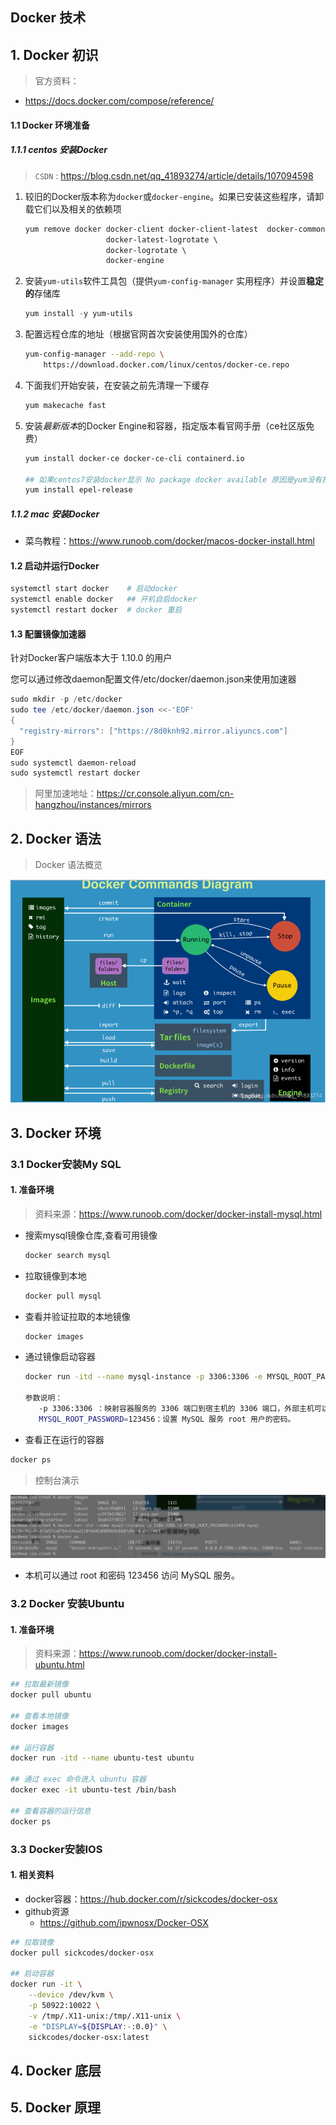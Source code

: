 ## Docker 技术



## 1. Docker 初识

> 官方资料：

- https://docs.docker.com/compose/reference/

#### 1.1 Docker 环境准备

##### 1.1.1 centos 安装Docker

> ` CSDN ` : https://blog.csdn.net/qq_41893274/article/details/107094598

1. 较旧的Docker版本称为`docker`或`docker-engine`。如果已安装这些程序，请卸载它们以及相关的依赖项

   ```powershell
   yum remove docker docker-client docker-client-latest  docker-common  docker-latest \
                     docker-latest-logrotate \
                     docker-logrotate \
                     docker-engine
   ```

2. 安装`yum-utils`软件工具包（提供`yum-config-manager` 实用程序）并设置**稳定的**存储库

   ```powershell
   yum install -y yum-utils
   ```

3. 配置远程仓库的地址（根据官网首次安装使用国外的仓库）

   ```bash
   yum-config-manager --add-repo \
       https://download.docker.com/linux/centos/docker-ce.repo
   ```

4. 下面我们开始安装，在安装之前先清理一下缓存

   ```bash
   yum makecache fast
   ```

5. 安装*最新版本*的Docker Engine和容器，指定版本看官网手册（ce社区版免费）

   ```bash
   yum install docker-ce docker-ce-cli containerd.io
   
   ## 如果centos7安装docker显示 No package docker available 原因是yum没有找到docker的包，需要epel第三方软件库，运行下面的命令
   yum install epel-release
   ```

##### 1.1.2 mac 安装Docker

- 菜鸟教程：https://www.runoob.com/docker/macos-docker-install.html

#### 1.2 启动并运行Docker

```bash
systemctl start docker    # 启动docker
systemctl enable docker   ## 开机自启docker 
systemctl restart docker  # docker 重启
```

#### 1.3 配置镜像加速器

针对Docker客户端版本大于 1.10.0 的用户

您可以通过修改daemon配置文件/etc/docker/daemon.json来使用加速器

```powershell
sudo mkdir -p /etc/docker
sudo tee /etc/docker/daemon.json <<-'EOF'
{
  "registry-mirrors": ["https://8d0knh92.mirror.aliyuncs.com"]
}
EOF
sudo systemctl daemon-reload
sudo systemctl restart docker
```

> 阿里加速地址：https://cr.console.aliyun.com/cn-hangzhou/instances/mirrors



## 2. Docker 语法

> Docker 语法概览

![image](asserts/1615455058457-12a21be5-14bd-4f5c-a377-70c4d29a4796.png)

## 3. Docker 环境

### 3.1 Docker安装My SQL

#### 1. 准备环境

> 资料来源：https://www.runoob.com/docker/docker-install-mysql.html

- 搜索mysql镜像仓库,查看可用镜像

  ```bash
  docker search mysql
  ```

- 拉取镜像到本地

  ```bash
  docker pull mysql
  ```

- 查看并验证拉取的本地镜像

  ```bash
  docker images
  ```

- 通过镜像启动容器

  ```bash
  docker run -itd --name mysql-instance -p 3306:3306 -e MYSQL_ROOT_PASSWORD=123456 mysql
  
  参数说明：
     -p 3306:3306 ：映射容器服务的 3306 端口到宿主机的 3306 端口，外部主机可以直接通过 宿主机ip:3306 访问到 MySQL 的服务。
     MYSQL_ROOT_PASSWORD=123456：设置 MySQL 服务 root 用户的密码。
  ```

-  查看正在运行的容器

  ```bash
  docker ps
  ```

> 控制台演示

<img src="asserts/image-20210513113604742.png" alt="image-20210513113604742" style="zoom:67%;" />  

- 本机可以通过 root 和密码 123456 访问 MySQL 服务。

### 3.2 Docker 安装Ubuntu

#### 1. 准备环境

> 资料来源：https://www.runoob.com/docker/docker-install-ubuntu.html

```bash
## 拉取最新镜像
docker pull ubuntu

## 查看本地镜像
docker images

## 运行容器
docker run -itd --name ubuntu-test ubuntu

## 通过 exec 命令进入 ubuntu 容器
docker exec -it ubuntu-test /bin/bash

## 查看容器的运行信息
docker ps
```

### 3.3 Docker安装IOS

#### 1. 相关资料

- docker容器：https://hub.docker.com/r/sickcodes/docker-osx
- github资源
  - https://github.com/ipwnosx/Docker-OSX

```bash
## 拉取镜像
docker pull sickcodes/docker-osx

## 启动容器
docker run -it \
    --device /dev/kvm \
    -p 50922:10022 \
    -v /tmp/.X11-unix:/tmp/.X11-unix \
    -e "DISPLAY=${DISPLAY:-:0.0}" \
    sickcodes/docker-osx:latest
```





## 4. Docker 底层



## 5. Docker 原理 











